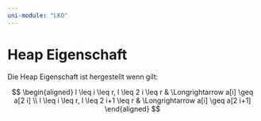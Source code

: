 ```yaml
---
uni-module: "LKO"
---
```


# Heap Eigenschaft

Die Heap Eigenschaft ist hergestellt wenn gilt:

$$
\begin{aligned}
l \leq i \leq r, l \leq 2 i \leq r & \Longrightarrow a[i] \geq a[2 i] \\
l \leq i \leq r, l \leq 2 i+1 \leq r & \Longrightarrow a[i] \geq a[2 i+1]
\end{aligned}
$$
